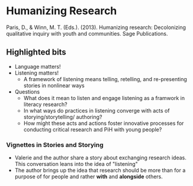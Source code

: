# Humanizing Research

Paris, D., & Winn, M. T. (Eds.). (2013). Humanizing research: 
    Decolonizing qualitative inquiry with youth and communities. 
    Sage Publications.

## Highlighted bits

- Language matters!
- Listening matters!
  - A framework of listening means telling, retelling, and re-presenting 
    stories in nonlinear ways
- Questions
  - What does it mean to listen and engage listening as a framwork in literacy research?
  - In what ways do practices in listening converge with acts of storying/storytelling/
    authoring?
  - How might these acts and actions foster innovative processes for conducting
    critical research and PiH with young people?

### Vignettes in Stories and Storying

- Valerie and the author share a story about exchanging research ideas.
  This conversation leans into the idea of "listening"
- The author brings up the idea that research should be more than for
  a purpose of for people and rather **with** and **alongside** others.

